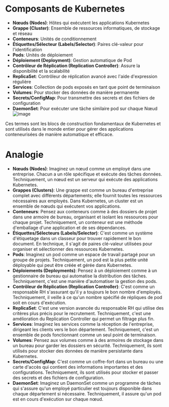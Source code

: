 # Composants de Kubernetes

- **Nœuds (Nodes)**: Hôtes qui exécutent les applications Kubernetes
- **Grappe (Cluster)**: Ensemble de ressources informatiques, de stockage et réseau
- **Conteneurs**: Unités de conditionnement
- **Étiquettes/Sélecteur (Labels/Selector)**: Paires clé-valeur pour l'identification
- **Pods**: Unités de déploiement
- **Déploiement (Deployment)**: Gestion automatique de Pod
- **Contrôleur de Réplication (Replication Controller)**: Assure la disponibilité et la scalabilité
- **ReplicaSet**: Contrôleur de réplication avancé avec l'aide d'expression régulière
- **Services**: Collection de pods exposés en tant que point de terminaison
- **Volumes**: Pour stocker des données de manière permanente
- **Secrets/ConfigMap**: Pour transmettre des secrets et des fichiers de configuration
- **DaemonSet**: Pour exécuter une tâche similaire pod sur chaque Nœud
![image](https://github.com/hrhouma/hrhouma-kubernetes2/assets/10111526/94070333-0007-4d9d-aba4-7fa30726473b)

Ces termes sont les blocs de construction fondamentaux de Kubernetes et sont utilisés dans le monde entier pour gérer des applications conteneurisées de manière automatique et efficace.

# Analogie

- **Nœuds (Nodes)**: Imaginez un nœud comme un employé dans une entreprise. Chacun a un rôle spécifique et exécute des tâches données. Techniquement, un nœud est un serveur qui exécute des applications Kubernetes.
- **Grappes (Clusters)**: Une grappe est comme un bureau d'entreprise complet avec différents départements; elle fournit toutes les ressources nécessaires aux employés. Dans Kubernetes, un cluster est un ensemble de nœuds qui exécutent vos applications.
- **Conteneurs**: Pensez aux conteneurs comme à des dossiers de projet dans une armoire de bureau, organisant et isolant les ressources pour chaque projet. Techniquement, un conteneur est une méthode d'emballage d'une application et de ses dépendances.
- **Étiquettes/Sélecteurs (Labels/Selector)**: C'est comme un système d'étiquetage dans un classeur pour trouver rapidement le bon document. En technique, il s'agit de paires clé-valeur utilisées pour organiser et sélectionner des ressources Kubernetes.
- **Pods**: Imaginez un pod comme un espace de travail partagé pour un groupe de projets. Techniquement, un pod est la plus petite unité déployable qui peut être créée et gérée dans Kubernetes.
- **Déploiements (Deployments)**: Pensez à un déploiement comme à un gestionnaire de bureau qui automatise la distribution des tâches. Techniquement, c'est une manière d'automatiser la gestion des pods.
- **Contrôleur de Réplication (Replication Controller)**: C'est comme un responsable RH s'assurant qu'il y a toujours le bon nombre d'employés. Techniquement, il veille à ce qu'un nombre spécifié de répliques de pod soit en cours d'exécution.
- **ReplicaSet**: C'est une version avancée du responsable RH qui utilise des critères plus précis pour le recrutement. Techniquement, c'est une amélioration du Replication Controller qui permet un filtrage plus fin.
- **Services**: Imaginez les services comme la réception de l'entreprise, dirigeant les clients vers le bon département. Techniquement, c'est un ensemble de pods fonctionnant comme un seul point de terminaison.
- **Volumes**: Pensez aux volumes comme à des armoires de stockage dans un bureau pour garder les dossiers en sécurité. Techniquement, ils sont utilisés pour stocker des données de manière persistante dans Kubernetes.
- **Secrets/ConfigMap**: C'est comme un coffre-fort dans un bureau ou une carte d'accès qui contient des informations importantes et des configurations. Techniquement, ils sont utilisés pour stocker et passer des secrets et des fichiers de configuration.
- **DaemonSet**: Imaginez un DaemonSet comme un programme de tâches qui s'assure qu'un employé particulier est toujours disponible dans chaque département si nécessaire. Techniquement, il assure qu'un pod est en cours d'exécution sur chaque nœud.

